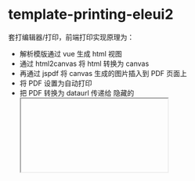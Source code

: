 # template-printing-eleui2

套打编辑器/打印，前端打印实现原理为：
- 解析模版通过 vue 生成 html 视图
- 通过 html2canvas 将 html 转换为 canvas
- 再通过 jspdf 将 canvas 生成的图片插入到 PDF 页面上
- 将 PDF 设置为自动打印
- 把 PDF 转换为 dataurl 传递给 隐藏的 <iframe> 实现自动打印

## 安装

```bash
npm install template-printing-eleui2 -S
```

在 vue.config.js 中配置显式转译依赖

```js
  transpileDependencies: ['template-printing-eleui2']
```

## 编辑器（Designer, Vue组件）

### 属性

#### template（v-model）

类型: Object

为编辑器指定初始模版，支持双向绑定


#### designContext

类型: { reference: {dataUrl, url, offsetX, offsetY, scale, alpha} }

其中 reference.dataUrl 为 dataurl(base64) 格式的参照图片地址，url 为普通 url 格式的参照图片

offsetX, offsetY 为参照图片的偏移量(百分比)，建议取值范围为 -100～100

scale 为参照图片缩放百分比

alpha 为参照图片的透明度

支持双向绑定，在参照图片设置对话框中选择的图片会自动转换为 dataurl 赋给 reference.dataUrl 并清空 reference.url 值（为了识别参照图有没有修改过，以便保存设计期上下文）

#### rightToolbar

类型: String[]

指定右侧工具栏的按钮及顺序，可选值: 'reference', 'export', 'test', 'save'

- 'reference': 设置套打页面设计的参照图片
- 'export': 导出打印模版
- 'test': 测试模版
- 'save': 保存（触发@save事件）

### 事件

#### change

每次编辑都会触发，事件参数为最新的模版对象

#### save

点击「保存」按钮的时候触发，事件参数为最新的模版对象


### 方法

#### refreshUI()

在隐藏状态下 UI 位置和大小计算会有问题，变成显示状态时需要手动调用此方法来刷新UI

## 打印器 （Printer，非Vue组件）

### 方法

#### print(template, data, options?)

- template: 模版对象
- data: 数据对象
- options: 选项 {noConform, quality}
  - noConform: 默认true，PDF自动打印的实现方式，设置为false的时候将采用在pdf中插入javascript的方式启动自动打印
  - quality: 默认3，PDF清晰度

### 使用
```js
import { Printer } from 'template-printing-eleui2'
Printer.print(template, data)
```
